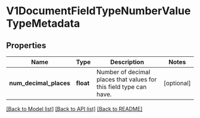 # V1DocumentFieldTypeNumberValueTypeMetadata

## Properties
Name | Type | Description | Notes
------------ | ------------- | ------------- | -------------
**num_decimal_places** | **float** | Number of decimal places that values for this field type can have. | [optional] 

[[Back to Model list]](../README.md#documentation-for-models) [[Back to API list]](../README.md#documentation-for-api-endpoints) [[Back to README]](../README.md)


